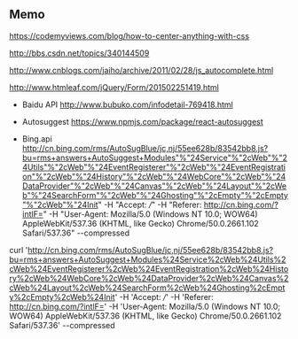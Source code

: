 ## Memo

https://codemyviews.com/blog/how-to-center-anything-with-css

http://bbs.csdn.net/topics/340144509

http://www.cnblogs.com/jaiho/archive/2011/02/28/js_autocomplete.html

http://www.htmleaf.com/jQuery/Form/201502251419.html

* Baidu API
http://www.bubuko.com/infodetail-769418.html

* Autosuggest
https://www.npmjs.com/package/react-autosuggest

* Bing.api
http://cn.bing.com/rms/AutoSugBlue/jc,nj/55ee628b/83542bb8.js?bu=rms+answers+AutoSuggest+Modules"%"24Service"%"2cWeb"%"24Utils"%"2cWeb"%"24EventRegisterer"%"2cWeb"%"24EventRegistration"%"2cWeb"%"24History"%"2cWeb"%"24WebCore"%"2cWeb"%"24DataProvider"%"2cWeb"%"24Canvas"%"2cWeb"%"24Layout"%"2cWeb"%"24SearchForm"%"2cWeb"%"24Ghosting"%"2cEmpty"%"2cEmpty"%"2cWeb"%"24Init" -H "Accept: */*" -H "Referer: http://cn.bing.com/?intlF=" -H "User-Agent: Mozilla/5.0 (Windows NT 10.0; WOW64) AppleWebKit/537.36 (KHTML, like Gecko) Chrome/50.0.2661.102 Safari/537.36" --compressed

curl 'http://cn.bing.com/rms/AutoSugBlue/jc,nj/55ee628b/83542bb8.js?bu=rms+answers+AutoSuggest+Modules%24Service%2cWeb%24Utils%2cWeb%24EventRegisterer%2cWeb%24EventRegistration%2cWeb%24History%2cWeb%24WebCore%2cWeb%24DataProvider%2cWeb%24Canvas%2cWeb%24Layout%2cWeb%24SearchForm%2cWeb%24Ghosting%2cEmpty%2cEmpty%2cWeb%24Init' -H 'Accept: */*' -H 'Referer: http://cn.bing.com/?intlF=' -H 'User-Agent: Mozilla/5.0 (Windows NT 10.0; WOW64) AppleWebKit/537.36 (KHTML, like Gecko) Chrome/50.0.2661.102 Safari/537.36' --compressed


